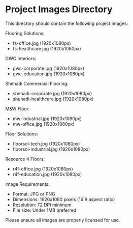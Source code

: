 # Project Images Directory

This directory should contain the following project images:

Flooring Solutions:
- fs-office.jpg (1920x1080px)
- fs-healthcare.jpg (1920x1080px)

GWC Interiors:
- gwc-corporate.jpg (1920x1080px)
- gwc-education.jpg (1920x1080px)

Shehadi Commercial Flooring:
- shehadi-corporate.jpg (1920x1080px)
- shehadi-healthcare.jpg (1920x1080px)

M&W Floor:
- mw-industrial.jpg (1920x1080px)
- mw-office.jpg (1920x1080px)

Floor Solutions:
- floorsol-tech.jpg (1920x1080px)
- floorsol-industrial.jpg (1920x1080px)

Resource 4 Floors:
- r4f-office.jpg (1920x1080px)
- r4f-education.jpg (1920x1080px)

Image Requirements:
- Format: JPG or PNG
- Dimensions: 1920x1080 pixels (16:9 aspect ratio)
- Resolution: 72 DPI minimum
- File size: Under 1MB preferred

Please ensure all images are properly licensed for use. 
